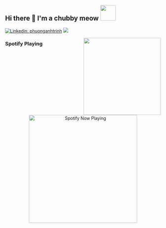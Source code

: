 <h2> Hi there 👋 I'm a chubby meow <img src="https://media.giphy.com/media/mGcNjsfWAjY5AEZNw6/giphy.gif" width="50"></h2>

[![Linkedin: phuonganhtrinh](https://img.shields.io/badge/-phuonganhtrinh-blue?style=flat-square&logo=Linkedin&logoColor=white&link=https://www.linkedin.com/in/phuong-anh-trinh/)](https://www.linkedin.com/in/phuong-anh-trinh/)
![](https://komarev.com/ghpvc/?username=P-AnhTrinh&color=6fa8dc)

<img align='right' src="https://media.giphy.com/media/vFKqnCdLPNOKc/giphy.gif" width="250">


<h3 align="left">Spotify Playing</h3>
<p align="center">
<img src="https://spotify-readme-p-anhtrinh.vercel.app/api/spotify-playing" alt="Spotify Now Playing" width="350" />
</p>






